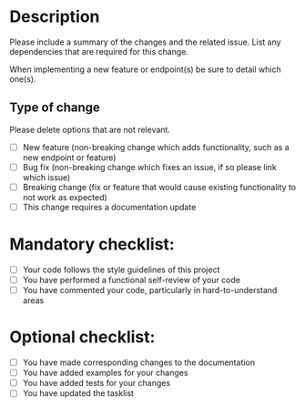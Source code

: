 # Description

Please include a summary of the changes and the related issue.
List any dependencies that are required for this change.

When implementing a new feature or endpoint(s) be sure to detail which one(s).


## Type of change

Please delete options that are not relevant.

- [ ] New feature (non-breaking change which adds functionality, such as a new endpoint or feature)
- [ ] Bug fix (non-breaking change which fixes an issue, if so please link which issue)
- [ ] Breaking change (fix or feature that would cause existing functionality to not work as expected)
- [ ] This change requires a documentation update

# Mandatory checklist:

- [ ] Your code follows the style guidelines of this project
- [ ] You have performed a functional self-review of your code
- [ ] You have commented your code, particularly in hard-to-understand areas

# Optional checklist:

- [ ] You have made corresponding changes to the documentation
- [ ] You have added examples for your changes
- [ ] You have added tests for your changes
- [ ] You have updated the tasklist